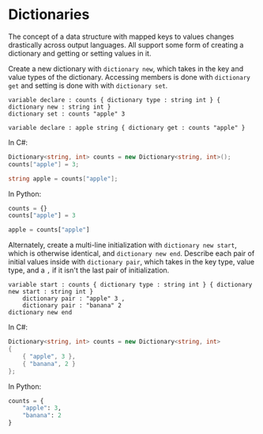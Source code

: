 # Dictionaries

The concept of a data structure with mapped keys to values changes drastically across output languages.
All support some form of creating a dictionary and getting or setting values in it.

Create a new dictionary with `dictionary new`, which takes in the key and value types of the dictionary.
Accessing members is done with `dictionary get` and setting is done with with `dictionary set`.

```budgie
variable declare : counts { dictionary type : string int } { dictionary new : string int }
dictionary set : counts "apple" 3

variable declare : apple string { dictionary get : counts "apple" }
```

In C#:

```csharp
Dictionary<string, int> counts = new Dictionary<string, int>();
counts["apple"] = 3;

string apple = counts["apple"];
```

In Python:

```python
counts = {}
counts["apple"] = 3

apple = counts["apple"]
```

Alternately, create a multi-line initialization with `dictionary new start`, which is otherwise identical, and `dictionary new end`.
Describe each pair of initial values inside with `dictionary pair`, which takes in the key type, value type, and a `,` if it isn't the last pair of initialization.

```budgie
variable start : counts { dictionary type : string int } { dictionary new start : string int }
    dictionary pair : "apple" 3 ,
    dictionary pair : "banana" 2
dictionary new end
```

In C#:

```csharp
Dictionary<string, int> counts = new Dictionary<string, int>
{
    { "apple", 3 },
    { "banana", 2 }
};
```

In Python:

```python
counts = {
    "apple": 3,
    "banana": 2
}
```
